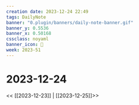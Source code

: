 ```yaml
---
creation date: 2023-12-24 22:49
tags: DailyNote
banner: "0.plugin/banners/daily-note-banner.gif"
banner_y: 0.5536
banner_x: 0.50168
cssclass: noyaml
banner_icon: 💌
week: 2023-51
---
```


# 2023-12-24

<< [[2023-12-23]] | [[2023-12-25]]>>

